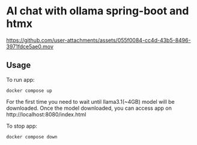 # AI chat with ollama spring-boot and htmx

https://github.com/user-attachments/assets/055f0084-cc4d-43b5-8496-3971fdce5ae0.mov

## Usage

To run app:

```shell
docker compose up
```

For the first time you need to wait until llama3.1(~4GB) model will be downloaded.
Once the model downloaded, you can access app on http://localhost:8080/index.html

To stop app:

```shell
docker compose down
```
